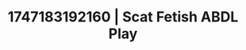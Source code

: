 ---
categories:
- Vocal tease
- Thigh worship
- Real amateur
- Squirting orgasm
- Ethereal kink
image: /assets/images/1747183192160.jpg
layout: post
seo:
  description: Featured content with premium Scat Fetish, ABDL Play. HD images available.
  keywords: Scat Fetish, ABDL Play
  og_image: /assets/images/1747183192160.jpg
  schema_type: VisualArtwork
tags:
- '#1747183192160'
- ABDL Play
- Scat Fetish
title: 1747183192160 | Scat Fetish ABDL Play
---